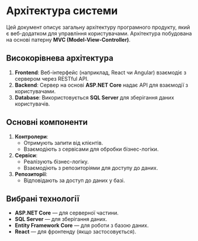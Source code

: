 # Архітектура системи

Цей документ описує загальну архітектуру програмного продукту, який є веб-додатком для управління користувачами. Архітектура побудована на основі патерну **MVC (Model-View-Controller)**.

## Високорівнева архітектура

1. **Frontend**: Веб-інтерфейс (наприклад, React чи Angular) взаємодіє з сервером через RESTful API.
2. **Backend**: Сервер на основі **ASP.NET Core** надає API для взаємодії з користувачами.
3. **Database**: Використовується **SQL Server** для зберігання даних користувачів.

## Основні компоненти

1. **Контролери**:
    - Отримують запити від клієнтів.
    - Взаємодіють з сервісами для обробки бізнес-логіки.
2. **Сервіси**:
    - Реалізують бізнес-логіку.
    - Взаємодіють з репозиторіями для доступу до даних.
3. **Репозиторії**:
    - Відповідають за доступ до даних у базі.

## Вибрані технології

- **ASP.NET Core** — для серверної частини.
- **SQL Server** — для зберігання даних.
- **Entity Framework Core** — для роботи з базою даних.
- **React** — для фронтенду (якщо застосовується).
